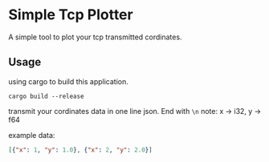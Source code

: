 # Simple Tcp Plotter

A simple tool to plot your tcp transmitted cordinates.

## Usage

using cargo to build this application.

```
cargo build --release
```

transmit your cordinates data in one line json. End with `\n`
note: x -> i32, y -> f64

example data:

```json
[{"x": 1, "y": 1.0}, {"x": 2, "y": 2.0}]
```
